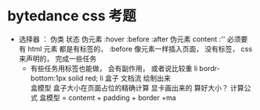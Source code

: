 # bytedance css 考题

- 选择器
    ： 伪类 状态  伪元素
    :hover
    :before  :after 伪元素 content :''  必须要有
    html 元素 都是有标签的， :before 像元素一样插入页面， 没有标签， css来声明的， 完成一些任务
    - 有些任务用标签也能做， 会有副作用， 或者说比较重
        li bordr-bottom:1px solid red;
        li 盒子 文档流 绘制出来  
    盒模型 盒子大小在页面占位的精确计算
    显卡画出来的 算好大小？
    计算公式
    盒模型 = contemt + padding + border +ma